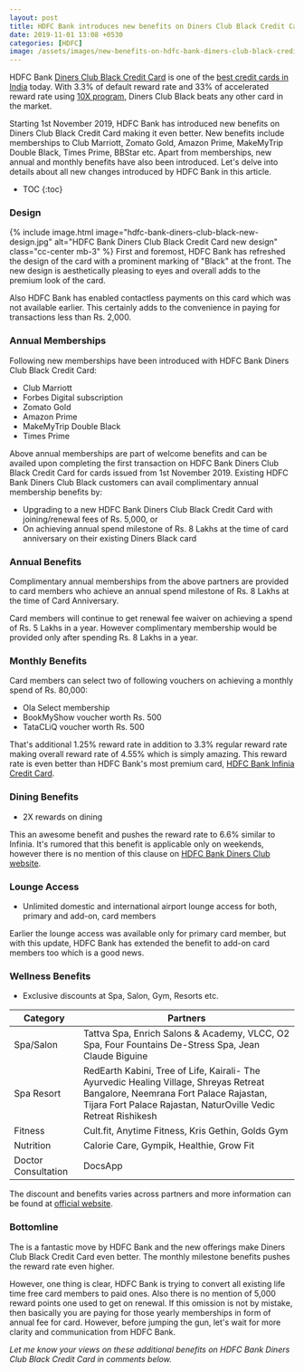 ```yaml
---
layout: post
title: HDFC Bank introduces new benefits on Diners Club Black Credit Card
date: 2019-11-01 13:08 +0530
categories: [HDFC]
image: /assets/images/new-benefits-on-hdfc-bank-diners-club-black-credit-card.jpg
---
```


HDFC Bank [Diners Club Black Credit Card](/hdfc-diners-club-black-credit-card-review/) is one of the [best credit cards in India](/best-credit-cards-of-2019-in-india/) today. With 3.3% of default reward rate and 33% of accelerated reward rate using [10X program](/hdfc-bank-credit-card-10x-rewards-september-2019-update/), Diners Club Black beats any other card in the market.

Starting 1st November 2019, HDFC Bank has introduced new benefits on Diners Club Black Credit Card making it even better. New benefits include memberships to Club Marriott, Zomato Gold, Amazon Prime, MakeMyTrip Double Black, Times Prime, BBStar etc. Apart from memberships, new annual and monthly benefits have also been introduced. Let's delve into details about all new changes introduced by HDFC Bank in this article.

* TOC
{:toc}

### Design

{% include image.html image="hdfc-bank-diners-club-black-new-design.jpg" alt="HDFC Bank Diners Club Black Credit Card new design" class="cc-center mb-3" %}
First and foremost, HDFC Bank has refreshed the design of the card with a prominent marking of "Black" at the front. The new design is aesthetically pleasing to eyes and overall adds to the premium look of the card.

Also HDFC Bank has enabled contactless payments on this card which was not available earlier. This certainly adds to the convenience in paying for transactions less than Rs. 2,000.

### Annual Memberships

Following new memberships have been introduced with HDFC Bank Diners Club Black Credit Card:

- Club Marriott
- Forbes Digital subscription
- Zomato Gold
- Amazon Prime
- MakeMyTrip Double Black
- Times Prime

Above annual memberships are part of welcome benefits and can be availed upon completing the first transaction on HDFC Bank Diners Club Black Credit Card for cards issued from 1st November 2019. Existing HDFC Bank Diners Club Black customers can avail complimentary annual membership benefits by:

- Upgrading to a new HDFC Bank Diners Club Black Credit Card with joining/renewal fees of Rs. 5,000, or
- On achieving annual spend milestone of Rs. 8 Lakhs at the time of card anniversary on their existing Diners Black card

### Annual Benefits

Complimentary annual memberships from the above partners are provided to card members who achieve an annual spend milestone of Rs. 8 Lakhs at the time of Card Anniversary.

Card members will continue to get renewal fee waiver on achieving a spend of Rs. 5 Lakhs in a year. However complimentary membership would be provided only after spending Rs. 8 Lakhs in a year.

### Monthly Benefits

Card members can select two of following vouchers on achieving a monthly spend of Rs. 80,000:

- Ola Select membership
- BookMyShow voucher worth Rs. 500
- TataCLiQ voucher worth Rs. 500

That's additional 1.25% reward rate in addition to 3.3% regular reward rate making overall reward rate of 4.55% which is simply amazing. This reward rate is even better than HDFC Bank's most premium card, [HDFC Bank Infinia Credit Card](/hdfc-bank-infinia-credit-card-upgrade-experience/).

### Dining Benefits

- 2X rewards on dining

This an awesome benefit and pushes the reward rate to 6.6% similar to Infinia. It's rumored that this benefit is applicable only on weekends, however there is no mention of this clause on [HDFC Bank Diners Club website](https://www.hdfcbankdinersclub.com/international-credit-cards).

### Lounge Access

- Unlimited domestic and international airport lounge access for both, primary and add-on, card members

Earlier the lounge access was available only for primary card member, but with this update, HDFC Bank has extended the benefit to add-on card members too which is a good news.

### Wellness Benefits

- Exclusive discounts at Spa, Salon, Gym, Resorts etc.

<table class="table">
  <thead class="thead-dark">
  <tr>
    <th scope="col"> Category</th>
  	<th scope="col"> Partners</th>
  </tr>
  </thead>
  <tbody>
  <tr>
    <td> Spa/Salon </td>
  	<td> Tattva Spa, Enrich Salons & Academy, VLCC, O2 Spa, Four Fountains De-Stress Spa, Jean Claude Biguine </td>
  </tr>
    <tr>
    <td> Spa Resort </td>
  	<td> RedEarth Kabini, Tree of Life, Kairali- The Ayurvedic Healing Village, Shreyas Retreat Bangalore, Neemrana Fort Palace Rajastan, Tijara Fort Palace Rajastan, NaturOville Vedic Retreat Rishikesh </td>
  </tr>
  <tr>
    <td> Fitness </td>
  	<td> Cult.fit, Anytime Fitness, Kris Gethin, Golds Gym </td>
  </tr>
  <tr>
    <td> Nutrition </td>
  	<td> Calorie Care, Gympik, Healthie, Grow Fit </td>
  </tr>
  <tr>
    <td> Doctor Consultation </td>
  	<td> DocsApp </td>
  </tr>
  </tbody>
</table>

The discount and benefits varies across partners and more information can be found at <a href="https://hdfcbankdinersclubwellness.poshvine.com/" target="_blank" rel="noopener">official website</a>.

### Bottomline

The is a fantastic move by HDFC Bank and the new offerings make Diners Club Black Credit Card even better. The monthly milestone benefits pushes the reward rate even higher.

However, one thing is clear, HDFC Bank is trying to convert all existing life time free card members to paid ones. Also there is no mention of 5,000 reward points one used to get on renewal. If this omission is not by mistake, then basically you are paying for those yearly memberships in form of annual fee for card. However, before jumping the gun, let's wait for more clarity and communication from HDFC Bank.

_Let me know your views on these additional benefits on HDFC Bank Diners Club Black Credit Card in comments below._
